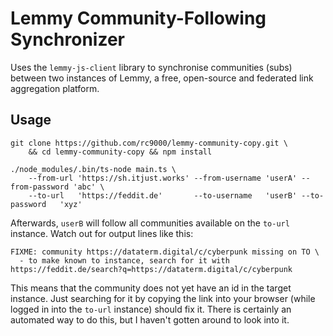 # Lemmy Community-Following Synchronizer

Uses the `lemmy-js-client` library to synchronise communities (subs) between two instances of Lemmy, a free, open-source and federated link aggregation platform. 

## Usage

    git clone https://github.com/rc9000/lemmy-community-copy.git \
        && cd lemmy-community-copy && npm install

    ./node_modules/.bin/ts-node main.ts \
        --from-url 'https://sh.itjust.works' --from-username 'userA' --from-password 'abc' \
        --to-url   'https://feddit.de'       --to-username   'userB' --to-password   'xyz'

Afterwards, `userB` will follow all communities available on the `to-url` instance. Watch out for output lines like this:

    FIXME: community https://dataterm.digital/c/cyberpunk missing on TO \
      - to make known to instance, search for it with https://feddit.de/search?q=https://dataterm.digital/c/cyberpunk

This means that the community does not yet have an id in the target instance. Just searching for it by copying the link into your browser (while logged in into the `to-url` instance) should fix it. There is certainly an automated way to do this, but I haven't gotten around to look into it.







